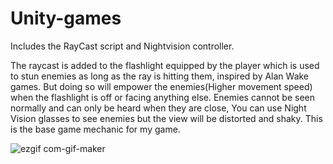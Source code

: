 # Unity-games

Includes the RayCast script and Nightvision controller.

The raycast is added to the flashlight equipped by the player which is used to stun enemies as long as the ray is hitting them, inspired by Alan Wake games.
But doing so will empower the enemies(Higher movement speed) when the flashlight is off or facing anything else.
Enemies cannot be seen normally and can only be heard when they are close, You can use Night Vision glasses to see enemies but the view will be distorted and shaky.
This is the base game mechanic for my game.


![ezgif com-gif-maker](https://user-images.githubusercontent.com/108701614/197234418-967efd48-1592-4a4f-b891-684bc6c08cda.gif)
